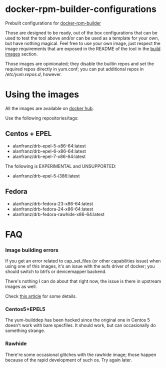 docker-rpm-builder-configurations
=================================

Prebuilt configurations for [docker-rpm-builder](https://github.com/alanfranz/docker-rpm-builder)

Those are designed to be ready, out of the box configurations that can be used to test the tool
above and/or can be used as a template for your own, but have nothing magical. Feel free
to use your own image, just respect the image requirements that are exposed in the README
of the tool in the [build images](https://github.com/alanfranz/docker-rpm-builder#build-images) section.

Those images are opinionated; they disable the builtin repos and set the required repos directly
in yum.conf; you can put additional repos in */etc/yum.repos.d*, however.


Using the images
================

All the images are available on [docker hub](https://hub.docker.com/u/alanfranz/).

Use the following repositories/tags:

## Centos + EPEL

* alanfranz/drb-epel-5-x86-64:latest
* alanfranz/drb-epel-6-x86-64:latest
* alanfranz/drb-epel-7-x86-64:latest

The following is EXPERIMENTAL and UNSUPPORTED:

* alanfranz/drb-epel-5-i386:latest

## Fedora

* alanfranz/drb-fedora-23-x86-64:latest
* alanfranz/drb-fedora-24-x86-64:latest
* alanfranz/drb-fedora-rawhide-x86-64:latest

FAQ
===

### Image building errors
If you get an error related to cap_set_files (or other capabilities issue) when using one of this
images, it's an issue with the aufs driver of docker; you should switch to btrfs or devicemapper backend.

There's nothing I can do about that right now, the issue is there in upstream images as well.

Check [this article](http://muehe.org/posts/switching-docker-from-aufs-to-devicemapper/) for some details.

### Centos5+EPEL5
The yum-builddep has been hacked since the original one in Centos 5 doesn't work with bare specfiles.
It should work, but can occasionally do something strange.

### Rawhide
There're some occasional glitches with the rawhide image; those happen because of the rapid development
of such os. Try again later. 
